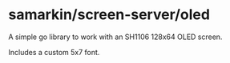 # samarkin/screen-server/oled

A simple go library to work with an SH1106 128x64 OLED screen.

Includes a custom 5x7 font.